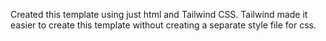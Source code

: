 Created this template using just html and Tailwind CSS.
Tailwind made it easier to create this template without creating a separate style file for css.
